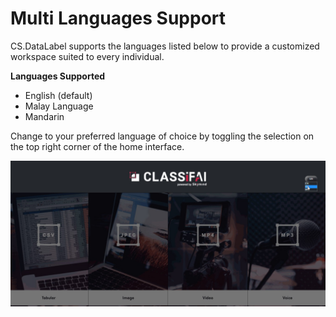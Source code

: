 # Multi Languages Support

CS.DataLabel supports the languages listed below to provide a customized workspace suited to every individual.

**Languages Supported**

* English \(default\) 
* Malay Language 
* Mandarin

Change to your preferred language of choice by toggling the selection on the top right corner of the home interface.

![Change of languages in CS.DataLabel](../../.gitbook/assets/0%20%283%29.jpeg)

